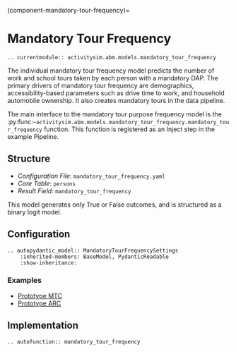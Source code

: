 (component-mandatory-tour-frequency)=
# Mandatory Tour Frequency

```{eval-rst}
.. currentmodule:: activitysim.abm.models.mandatory_tour_frequency
```

The individual mandatory tour frequency model predicts the number of work and school tours
taken by each person with a mandatory DAP. The primary drivers of mandatory tour frequency
are demographics, accessibility-based parameters such as drive time to work, and household
automobile ownership.  It also creates mandatory tours in the data pipeline.

The main interface to the mandatory tour purpose frequency model is the
:py:func:`~activitysim.abm.models.mandatory_tour_frequency.mandatory_tour_frequency`
function.  This function is registered as an Inject step in the example Pipeline.

## Structure

- *Configuration File*: `mandatory_tour_frequency.yaml`
- *Core Table*: `persons`
- *Result Field*: `mandatory_tour_frequency`

This model generates only True or False outcomes, and is structured as a binary
logit model.


## Configuration

```{eval-rst}
.. autopydantic_model:: MandatoryTourFrequencySettings
    :inherited-members: BaseModel, PydanticReadable
    :show-inheritance:
```

### Examples

- [Prototype MTC](https://github.com/ActivitySim/activitysim/blob/main/activitysim/examples/prototype_mtc/configs/mandatory_tour_frequency.yaml)
- [Prototype ARC](https://github.com/ActivitySim/activitysim/blob/main/activitysim/examples/prototype_arc/configs/mandatory_tour_frequency.yaml)

## Implementation

```{eval-rst}
.. autofunction:: mandatory_tour_frequency
```
